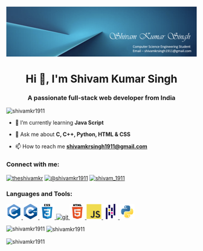 ![MasterHead](https://github.com/shivamkr1911/shivamkr1911/blob/main/Screenshot%202023-09-30%20015156.png)

<h1 align="center">Hi 👋, I'm Shivam Kumar Singh</h1>
<h3 align="center">A passionate full-stack web developer from India</h3>

<p align="left"> <img src="https://komarev.com/ghpvc/?username=shivamkr1911&label=Profile%20views&color=0e75b6&style=flat" alt="shivamkr1911" /> </p>

- 🌱 I’m currently learning **Java Script**

- 💬 Ask me about **C, C++, Python, HTML & CSS**

- 📫 How to reach me **shivamkrsingh1911@gmail.com**

<h3 align="left">Connect with me:</h3>
<p align="left">
<a href="https://linkedin.com/in/theshivamkr" target="blank"><img align="center" src="https://raw.githubusercontent.com/rahuldkjain/github-profile-readme-generator/master/src/images/icons/Social/linked-in-alt.svg" alt="theshivamkr" height="30" width="40" /></a>
<a href="https://www.hackerrank.com/@shivamkr1911" target="blank"><img align="center" src="https://raw.githubusercontent.com/rahuldkjain/github-profile-readme-generator/master/src/images/icons/Social/hackerrank.svg" alt="@shivamkr1911" height="30" width="40" /></a>
<a href="https://www.leetcode.com/shivam1911" target="blank"><img align="center" src="https://raw.githubusercontent.com/rahuldkjain/github-profile-readme-generator/master/src/images/icons/Social/leet-code.svg" alt="shivam_1911" height="30" width="40" /></a>
</p>

<h3 align="left">Languages and Tools:</h3>
<p align="left"> <a href="https://www.cprogramming.com/" target="_blank" rel="noreferrer"> <img src="https://raw.githubusercontent.com/devicons/devicon/master/icons/c/c-original.svg" alt="c" width="40" height="40"/> </a> <a href="https://www.w3schools.com/cpp/" target="_blank" rel="noreferrer"> <img src="https://raw.githubusercontent.com/devicons/devicon/master/icons/cplusplus/cplusplus-original.svg" alt="cplusplus" width="40" height="40"/> </a> <a href="https://www.w3schools.com/css/" target="_blank" rel="noreferrer"> <img src="https://raw.githubusercontent.com/devicons/devicon/master/icons/css3/css3-original-wordmark.svg" alt="css3" width="40" height="40"/> </a> <a href="https://git-scm.com/" target="_blank" rel="noreferrer"> <img src="https://www.vectorlogo.zone/logos/git-scm/git-scm-icon.svg" alt="git" width="40" height="40"/> </a> <a href="https://www.w3.org/html/" target="_blank" rel="noreferrer"> <img src="https://raw.githubusercontent.com/devicons/devicon/master/icons/html5/html5-original-wordmark.svg" alt="html5" width="40" height="40"/> </a> <a href="https://developer.mozilla.org/en-US/docs/Web/JavaScript" target="_blank" rel="noreferrer"> <img src="https://raw.githubusercontent.com/devicons/devicon/master/icons/javascript/javascript-original.svg" alt="javascript" width="40" height="40"/> </a> <a href="https://pandas.pydata.org/" target="_blank" rel="noreferrer"> <img src="https://raw.githubusercontent.com/devicons/devicon/2ae2a900d2f041da66e950e4d48052658d850630/icons/pandas/pandas-original.svg" alt="pandas" width="40" height="40"/> </a> <a href="https://www.python.org" target="_blank" rel="noreferrer"> <img src="https://raw.githubusercontent.com/devicons/devicon/master/icons/python/python-original.svg" alt="python" width="40" height="40"/> </a> </p>

<p><img align="left" src="https://github-readme-stats.vercel.app/api/top-langs?username=shivamkr1911&show_icons=true&locale=en&layout=compact" alt="shivamkr1911" /></p>

<p>&nbsp;<img align="center" src="https://github-readme-stats.vercel.app/api?username=shivamkr1911&show_icons=true&locale=en" alt="shivamkr1911" /></p>

<p><img align="center" src="https://github-readme-streak-stats.herokuapp.com/?user=shivamkr1911&" alt="shivamkr1911" /></p>

